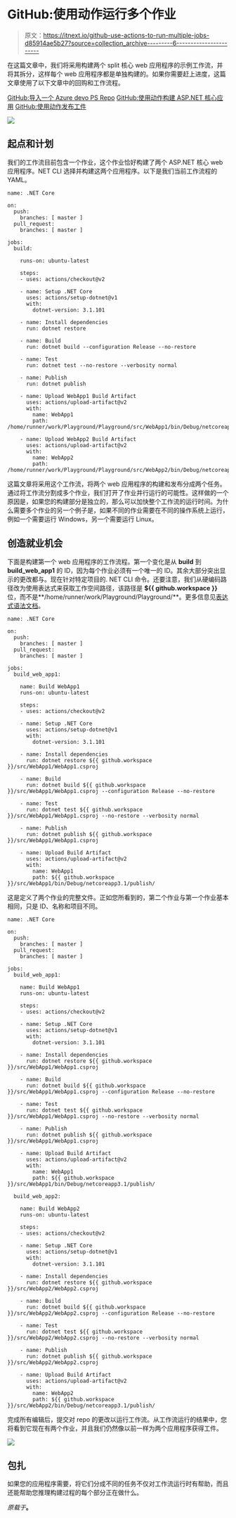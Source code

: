# GitHub:使用动作运行多个作业

> 原文：<https://itnext.io/github-use-actions-to-run-multiple-jobs-d85914ae5b27?source=collection_archive---------6----------------------->

在这篇文章中，我们将采用构建两个 split 核心 web 应用程序的示例工作流，并将其拆分，这样每个 web 应用程序都是单独构建的。如果你需要赶上进度，这篇文章使用了以下文章中的回购和工作流程。

[GitHub:导入一个 Azure devo PS Repo](https://elanderson.net/2020/06/github-import-an-azure-devops-repo/)
[GitHub:使用动作构建 ASP.NET 核心应用](https://elanderson.net/2020/06/github-use-actions-to-build-asp-net-core-application/)
[GitHub:使用动作发布工件](https://elanderson.net/2020/06/github-use-actions-to-publish-artifacts/)

![](img/dc3a5367282686dfa6a19b88d0932359.png)

## 起点和计划

我们的工作流目前包含一个作业，这个作业恰好构建了两个 ASP.NET 核心 web 应用程序。NET CLI 选择并构建这两个应用程序。以下是我们当前工作流程的 YAML。

```
name: .NET Core

on:
  push:
    branches: [ master ]
  pull_request:
    branches: [ master ]

jobs:
  build:

    runs-on: ubuntu-latest

    steps:
    - uses: actions/checkout@v2

    - name: Setup .NET Core
      uses: actions/setup-dotnet@v1
      with:
        dotnet-version: 3.1.101

    - name: Install dependencies
      run: dotnet restore

    - name: Build
      run: dotnet build --configuration Release --no-restore

    - name: Test
      run: dotnet test --no-restore --verbosity normal

    - name: Publish
      run: dotnet publish 

    - name: Upload WebApp1 Build Artifact
      uses: actions/upload-artifact@v2
      with:
        name: WebApp1
        path: /home/runner/work/Playground/Playground/src/WebApp1/bin/Debug/netcoreapp3.1/publish/

    - name: Upload WebApp2 Build Artifact
      uses: actions/upload-artifact@v2
      with:
        name: WebApp2
        path: /home/runner/work/Playground/Playground/src/WebApp2/bin/Debug/netcoreapp3.1/publish/
```

这篇文章将采用这个工作流，将两个 web 应用程序的构建和发布分成两个任务。通过将工作流分割成多个作业，我们打开了作业并行运行的可能性。这样做的一个原因是，如果您的构建部分是独立的，那么可以加快整个工作流的运行时间。为什么需要多个作业的另一个例子是，如果不同的作业需要在不同的操作系统上运行，例如一个需要运行 Windows，另一个需要运行 Linux。

## 创造就业机会

下面是构建第一个 web 应用程序的工作流程。第一个变化是从 **build** 到 **build_web_app1** 的 ID，因为每个作业必须有一个唯一的 ID。其余大部分突出显示的更改都与。现在针对特定项目的. NET CLI 命令。还要注意，我们从硬编码路径改为使用表达式来获取工作空间路径，该路径是 **${{ github.workspace }}** 位，而不是**/home/runner/work/Playground/Playground/**。更多信息见[表达式语法文档](https://help.github.com/en/actions/reference/context-and-expression-syntax-for-github-actions)。

```
name: .NET Core

on:
  push:
    branches: [ master ]
  pull_request:
    branches: [ master ]

jobs:
  build_web_app1:

    name: Build WebApp1
    runs-on: ubuntu-latest

    steps:
    - uses: actions/checkout@v2

    - name: Setup .NET Core
      uses: actions/setup-dotnet@v1
      with:
        dotnet-version: 3.1.101

    - name: Install dependencies
      run: dotnet restore ${{ github.workspace }}/src/WebApp1/WebApp1.csproj

    - name: Build
      run: dotnet build ${{ github.workspace }}/src/WebApp1/WebApp1.csproj --configuration Release --no-restore

    - name: Test
      run: dotnet test ${{ github.workspace }}/src/WebApp1/WebApp1.csproj --no-restore --verbosity normal

    - name: Publish
      run: dotnet publish ${{ github.workspace }}/src/WebApp1/WebApp1.csproj

    - name: Upload Build Artifact
      uses: actions/upload-artifact@v2
      with:
        name: WebApp1
        path: ${{ github.workspace }}/src/WebApp1/bin/Debug/netcoreapp3.1/publish/
```

这是定义了两个作业的完整文件。正如您所看到的，第二个作业与第一个作业基本相同，只是 ID、名称和项目不同。

```
name: .NET Core

on:
  push:
    branches: [ master ]
  pull_request:
    branches: [ master ]

jobs:
  build_web_app1:

    name: Build WebApp1
    runs-on: ubuntu-latest

    steps:
    - uses: actions/checkout@v2

    - name: Setup .NET Core
      uses: actions/setup-dotnet@v1
      with:
        dotnet-version: 3.1.101

    - name: Install dependencies
      run: dotnet restore ${{ github.workspace }}/src/WebApp1/WebApp1.csproj

    - name: Build
      run: dotnet build ${{ github.workspace }}/src/WebApp1/WebApp1.csproj --configuration Release --no-restore

    - name: Test
      run: dotnet test ${{ github.workspace }}/src/WebApp1/WebApp1.csproj --no-restore --verbosity normal

    - name: Publish
      run: dotnet publish ${{ github.workspace }}/src/WebApp1/WebApp1.csproj

    - name: Upload Build Artifact
      uses: actions/upload-artifact@v2
      with:
        name: WebApp1
        path: ${{ github.workspace }}/src/WebApp1/bin/Debug/netcoreapp3.1/publish/

  build_web_app2:

    name: Build WebApp2
    runs-on: ubuntu-latest

    steps:
    - uses: actions/checkout@v2

    - name: Setup .NET Core
      uses: actions/setup-dotnet@v1
      with:
        dotnet-version: 3.1.101

    - name: Install dependencies
      run: dotnet restore ${{ github.workspace }}/src/WebApp2/WebApp2.csproj

    - name: Build
      run: dotnet build ${{ github.workspace }}/src/WebApp2/WebApp2.csproj --configuration Release --no-restore

    - name: Test
      run: dotnet test ${{ github.workspace }}/src/WebApp2/WebApp2.csproj --no-restore --verbosity normal

    - name: Publish
      run: dotnet publish ${{ github.workspace }}/src/WebApp2/WebApp2.csproj

    - name: Upload Build Artifact
      uses: actions/upload-artifact@v2
      with:
        name: WebApp2
        path: ${{ github.workspace }}/src/WebApp2/bin/Debug/netcoreapp3.1/publish/
```

完成所有编辑后，提交对 repo 的更改以运行工作流。从工作流运行的结果中，您将看到它现在有两个作业，并且我们仍然像以前一样为两个应用程序获得工件。

![](img/45e5459219dd0f7325626e395fa16cb2.png)

## 包扎

如果您的应用程序需要，将它们分成不同的任务不仅对工作流运行时有帮助，而且还能帮助您推理构建过程的每个部分正在做什么。

*原载于*[](https://elanderson.net/2020/06/github-use-actions-to-run-multiple-jobs/)**。**